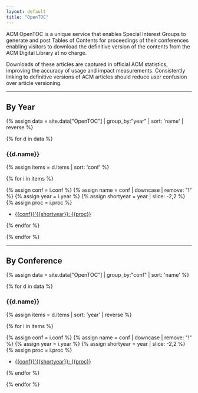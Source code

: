 ```yaml
---
layout: default
title: "OpenTOC"
---
```


ACM OpenTOC is a unique service that enables Special Interest Groups
to generate and post Tables of Contents for proceedings of their
conferences enabling visitors to download the definitive version of
the contents from the ACM Digital Library at no charge.

Downloads of these articles are captured in official ACM statistics,
improving the accuracy of usage and impact measurements. Consistently
linking to definitive versions of ACM articles should reduce user
confusion over article versioning.

- - - - -

## By Year

{% assign data = site.data["OpenTOC"] | group_by:"year" | sort: 'name' | reverse %}

{% for d in data %}

### {{d.name}}

{% assign items = d.items | sort: 'conf' %}

{% for i in items %}

{% assign conf = i.conf %}
{% assign name = conf | downcase | remove: "!" %}
{% assign year = i.year %}
{% assign shortyear = year | slice: -2,2 %}
{% assign proc = i.proc %}

* [{{conf}}'{{shortyear}}: {{proc}}]({{name}}{{shortyear}}.html)

{% endfor %}

{% endfor %}

- - - - -

## By Conference

{% assign data = site.data["OpenTOC"] | group_by:"conf" | sort: 'name' %}

{% for d in data %}

### {{d.name}}

{% assign items = d.items | sort: 'year' | reverse %}

{% for i in items %}

{% assign conf = i.conf %}
{% assign name = conf | downcase | remove: "!" %}
{% assign year = i.year %}
{% assign shortyear = year | slice: -2,2 %}
{% assign proc = i.proc %}

* [{{conf}}'{{shortyear}}: {{proc}}]({{name}}{{shortyear}}.html)

{% endfor %}

{% endfor %}
